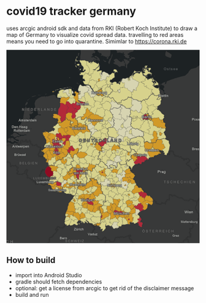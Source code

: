 # covid19 tracker germany

uses arcgic android sdk and data from RKI (Robert Koch Institute) to draw a map of Germany to visualize covid spread data.
travelling to red areas means you need to go into quarantine.
Simimlar to https://corona.rki.de

![image](https://github.com/knopkem/covid19-tracker-germany/blob/master/assets/images/Icon.png)

## How to build
* import into Android Studio
* gradle should fetch dependencies
* optional: get a license from arcgic to get rid of the disclaimer message
* build and run
